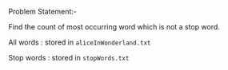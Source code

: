 Problem Statement:-

Find the count of most occurring word which is not a stop word.
 
 All words  : stored in ``aliceInWonderland.txt``
 
 Stop words : stored in ``stopWords.txt``
   
   
